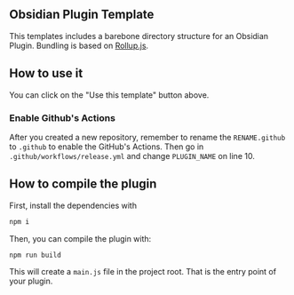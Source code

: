 ## Obsidian Plugin Template

This templates includes a barebone directory structure for an Obsidian Plugin. Bundling is based on [Rollup.js](https://rollupjs.org/).

## How to use it

You can click on the "Use this template" button above.

### Enable Github's Actions

After you created a new repository, remember to rename the `RENAME.github` to `.github` to enable the GitHub's Actions. Then go in `.github/workflows/release.yml` and change `PLUGIN_NAME` on line 10.

## How to compile the plugin

First, install the dependencies with

```bash
npm i
```

Then, you can compile the plugin with:

```bash
npm run build
```

This will create a `main.js` file in the project root. That is the entry point of your plugin.
